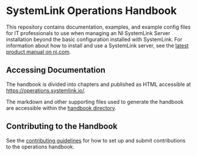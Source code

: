 # SystemLink Operations Handbook

This repository contains documentation, examples, and example config files for
IT professionals to use when managing an NI SystemLink Server installation
beyond the basic configuration installed with SystemLink. For information about
how to install and use a SystemLink server, see the
[latest product manual on ni.com](https://www.ni.com/r/systemlinkmanual).

## Accessing Documentation

The handbook is divided into chapters and published as HTML accessible at
<https://operations.systemlink.io/>.

The markdown and other supporting files used to generate the handbook are
accessible within the [handbook directory](handbook).

## Contributing to the Handbook

See the [contributing guidelines](CONTRIBUTING.md) for how to set up and submit
contributions to the operations handbook.
